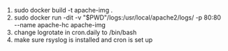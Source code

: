 1. sudo docker build -t apache-img .
2. sudo docker run -dit -v "$PWD"/logs:/usr/local/apache2/logs/ -p 80:80 --name apache-hc apache-img
3. change logrotate in cron.daily to /bin/bash
4. make sure rsyslog is installed and cron is set up

